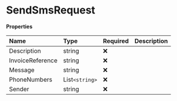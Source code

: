 # SendSmsRequest

**Properties**

| Name             | Type           | Required | Description |
| :--------------- | :------------- | :------- | :---------- |
| Description      | string         | ❌       |             |
| InvoiceReference | string         | ❌       |             |
| Message          | string         | ❌       |             |
| PhoneNumbers     | List`<string>` | ❌       |             |
| Sender           | string         | ❌       |             |

<!-- This file was generated by liblab | https://liblab.com/ -->
